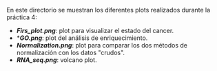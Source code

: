 En este directorio se muestran los diferentes plots realizados durante la práctica 4:
- ***Firs_plot.png***: plot para visualizar el estado del cancer.
- ****GO.png***: plot del análisis de enriquecimiento.
- ***Normalization.png***: plot para comparar los dos métodos de normalización con los datos "crudos".
- ***RNA_seq.png***: volcano plot.
